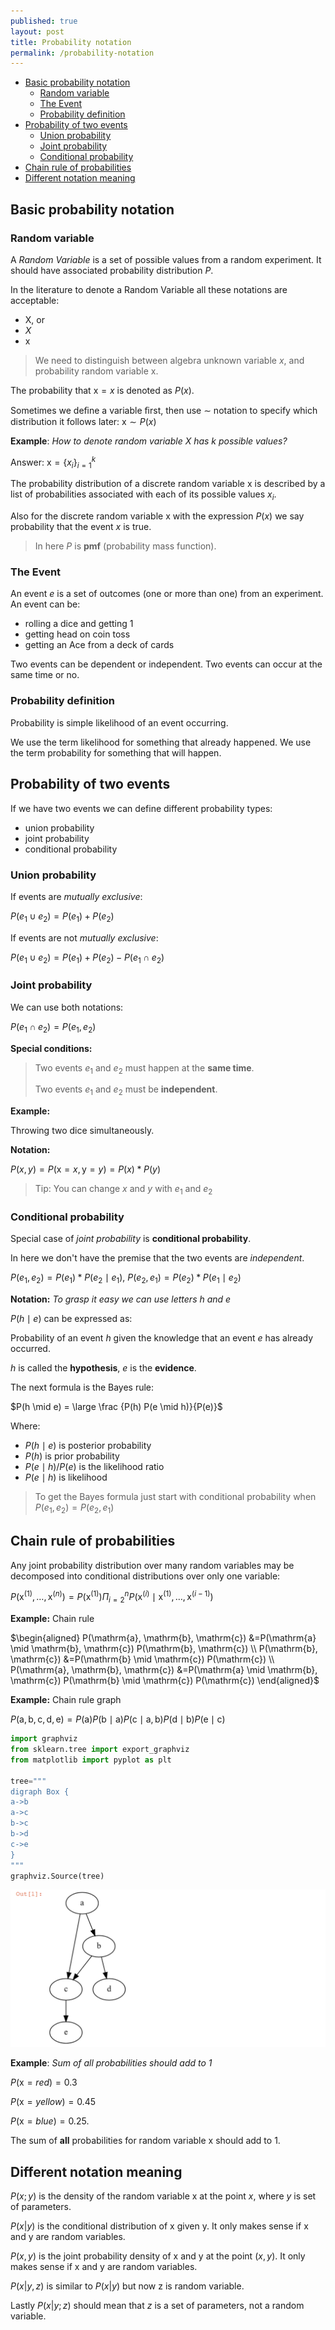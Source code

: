 ```yaml
---
published: true
layout: post
title: Probability notation
permalink: /probability-notation
---
```

- [Basic probability notation](#basic-probability-notation)
  - [Random variable](#random-variable)
  - [The Event](#the-event)
  - [Probability definition](#probability-definition)
- [Probability of two events](#probability-of-two-events)
  - [Union probability](#union-probability)
  - [Joint probability](#joint-probability)
  - [Conditional probability](#conditional-probability)
- [Chain rule of probabilities](#chain-rule-of-probabilities)
- [Different notation meaning](#different-notation-meaning)

## Basic probability notation

### Random variable

A *Random Variable* is a set of possible values from a random experiment. It should have associated probability distribution $P$.

In the literature to denote a Random Variable all these notations are acceptable:

* $\mathrm X$, or
* $X$
* $\mathrm x$

> We need to distinguish between algebra unknown variable $x$, and probability random variable $\mathrm x$.

The probability that $\mathrm x = x$ is denoted as $P( x )$. 

Sometimes we deﬁne a variable ﬁrst, then use $\sim$ notation to
specify which distribution it follows later: $\mathrm x ∼ P(x)$


**Example**: _How to denote random variable $X$ has $k$ possible values?_

Answer:
$\mathrm x = \{x_i\}_{i=1}^k$


The probability distribution of a discrete random variable $\mathrm x$ is described by a list of probabilities associated with each of its possible values $x_i$. 

Also for the discrete random variable $\mathrm x$ with the expression $P(x)$ we say probability that the event $x$ is true.

> In here $P$ is **pmf** (probability mass function).


### The Event

An event $e$ is a set of outcomes (one or more than one) from an experiment. An event can be:

* rolling a dice and getting 1
* getting head on coin toss
* getting an Ace from a deck of cards

Two events can be dependent or independent.
Two events can occur at the same time or no.

### Probability definition

Probability is simple likelihood of an event occurring.

We use the term likelihood for something that already happened. We use the term probability for something that will happen.


## Probability of two events
If we have two events we can define different probability types:

* union probability
* joint probability
* conditional probability


### Union probability

If events are _mutually exclusive_:

$P( e_1 \cup e_2) =P(e_1) + P(e_2)$

If events are not _mutually exclusive_:

$P( e_1 \cup e_2) =P(e_1) + P(e_2) -  P(e_1 \cap e_2)$ 

### Joint probability

We can use both notations:

$P( e_1 \cap e_2) = P(e_1, e_2)$

**Special conditions:**

> Two events $e_1$ and $e_2$ must happen at the **same time**. 
> 
> Two events $e_1$ and $e_2$ must be **independent**.

**Example:** 

Throwing two dice simultaneously.

**Notation:**

$P(x, y) = P(\mathrm x=x, \mathrm y=y) = P(x)*P(y)$

> Tip: You can change $x$ and $y$ with $e_1$ and $e_2$


### Conditional probability

Special case of _joint probability_ is **conditional probability**.

In here we don't have the premise that the two events are _independent_.

$P(e_1, e_2) = P(e_1)* P(e_2 \mid e_1)$,
$P(e_2, e_1) = P(e_2)* P(e_1 \mid e_2)$



**Notation:** _To grasp it easy we can use letters $h$ and $e$_

$P(h \mid e)$ can be expressed as:

Probability of an event $h$ given the knowledge that an event $e$ has already occurred.

$h$ is called the **hypothesis**, $e$ is the **evidence**.

The next formula is the Bayes rule:

$P(h \mid e) = \large \frac {P(h) P(e \mid h)}{P(e)}$

Where:

* $P(h \mid e)$ is posterior probability
* $P(h )$ is prior probability
* $P(e \mid h) / P(e)$ is the likelihood ratio
* $P(e \mid h)$ is likelihood

> To get the Bayes formula just start with  conditional probability when $P(e_1, e_2) = P(e_2, e_1)$


## Chain rule of probabilities

Any joint probability distribution over many random variables may be decomposed
into conditional distributions over only one variable:

$P\left(\mathrm{x}^{(1)}, \ldots, \mathrm{x}^{(n)}\right)=P\left(\mathrm{x}^{(1)}\right) \Pi_{i=2}^{n} P\left(\mathrm{x}^{(i)} \mid \mathrm{x}^{(1)}, \ldots, \mathrm{x}^{(i-1)}\right)$

**Example:** Chain rule

$\begin{aligned} P(\mathrm{a}, \mathrm{b}, \mathrm{c}) &=P(\mathrm{a} \mid \mathrm{b}, \mathrm{c}) P(\mathrm{b}, \mathrm{c}) \\ P(\mathrm{b}, \mathrm{c}) &=P(\mathrm{b} \mid \mathrm{c}) P(\mathrm{c}) \\ P(\mathrm{a}, \mathrm{b}, \mathrm{c}) &=P(\mathrm{a} \mid \mathrm{b}, \mathrm{c}) P(\mathrm{b} \mid \mathrm{c}) P(\mathrm{c}) \end{aligned}$

**Example:** Chain rule graph


$P(\mathrm{a}, \mathrm{b}, \mathrm{c}, \mathrm{d}, \mathrm{e})=P(\mathrm{a}) P(\mathrm{b} \mid \mathrm{a}) P(\mathrm{c} \mid \mathrm{a}, \mathrm{b}) P(\mathrm{d} \mid \mathrm{b}) P(\mathrm{e} \mid \mathrm{c})$

```python
import graphviz
from sklearn.tree import export_graphviz
from matplotlib import pyplot as plt

tree="""
digraph Box {
a->b 
a->c 
b->c
b->d
c->e
}
"""
graphviz.Source(tree)
```
![graphviz](/images/2021/graph.png)







**Example**: _Sum of all probabilities should add to 1_

$P(\mathrm x=red) = 0.3$

$P(\mathrm x=yellow) = 0.45$

$P(\mathrm x=blue) = 0.25$.

The sum of **all** probabilities for random variable $\mathrm x$ should add to 1.

## Different notation meaning

$P(x; y)$ is the density of the random variable $\mathrm x$ at the point $x$, where $y$ is set of parameters. 


$P(x|y)$ is the conditional distribution of $\mathrm x$ given $\mathrm y$. It only makes sense if $\mathrm x$ and $\mathrm y$ are random variables.


$P(x,y)$ is the joint probability density of $\mathrm x$ and $\mathrm y$ at the point $(x,y)$. It only makes sense if $\mathrm x$ and $\mathrm y$ are random variables. 

$P(x|y,z)$ is similar to $P(x|y)$ but now $\mathrm z$ is random variable.

Lastly $P(x|y;z)$ should mean that $z$ is a set of parameters, not a random variable.